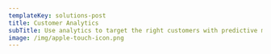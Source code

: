 ```yaml
---
templateKey: solutions-post
title: Customer Analytics
subTitle: Use analytics to target the right customers with predictive modeling.
image: /img/apple-touch-icon.png
---
```


